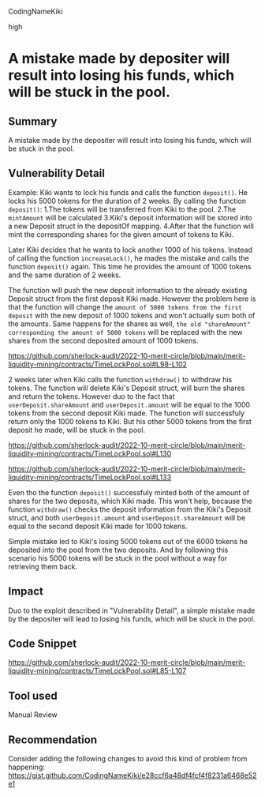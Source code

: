 CodingNameKiki

high

# A mistake made by depositer will result into losing his funds, which will be stuck in the pool.

## Summary
A mistake made by the depositer will result into losing his funds, which will be stuck in the pool.

## Vulnerability Detail
Example:
Kiki wants to lock his funds and calls the function `deposit()`. He locks his 5000 tokens for the duration of 2 weeks.
By calling the function `deposit()`:
1.The tokens will be transferred from Kiki to the pool.
2.The `mintAmount` will be calculated
3.Kiki's deposit information will be stored into a new Deposit struct in the depositOf mapping.
4.After that the function will mint the corresponding shares for the given amount of tokens to Kiki.

Later Kiki decides that he wants to lock another 1000 of his tokens. Instead of calling the function `increaseLock()`, he mades the mistake and calls the function `deposit()` again. This time he provides the amount of 1000 tokens and the same duration of 2 weeks.

The function will push the new deposit information to the already existing Deposit struct from the first deposit Kiki made. 
However the problem here is that the function will change the  `amount of 5000 tokens from the first deposit` with the new deposit of 1000 tokens and won't actually sum both of the amounts. 
Same happens for the shares as well, `the old "shareAmount" corresponding the amount of 5000 tokens` will be replaced with the new shares from the second deposited amount of 1000 tokens.

https://github.com/sherlock-audit/2022-10-merit-circle/blob/main/merit-liquidity-mining/contracts/TimeLockPool.sol#L98-L102

2 weeks later when Kiki calls the function `withdraw()` to withdraw his tokens. The function will delete Kiki's Deposit struct, will burn the shares and return the tokens. However duo to the fact that `userDeposit.shareAmount` and `userDeposit.amount` will be equal to the 1000 tokens from the second deposit Kiki made. The function will successfuly return only the 1000 tokens to Kiki. 
But his other 5000 tokens from the first deposit he made, will be stuck in the pool.

https://github.com/sherlock-audit/2022-10-merit-circle/blob/main/merit-liquidity-mining/contracts/TimeLockPool.sol#L130

https://github.com/sherlock-audit/2022-10-merit-circle/blob/main/merit-liquidity-mining/contracts/TimeLockPool.sol#L133

Even tho the function `deposit()` successfuly minted both of the amount of shares for the two deposits, which Kiki made.
This won't help, because the function `withdraw()` checks the deposit information from the Kiki's Deposit struct, 
and both `userDeposit.amount` and `userDeposit.shareAmount` will be equal to the second deposit Kiki made for 1000 tokens.

Simple mistake led to Kiki's losing 5000 tokens out of the 6000 tokens he deposited into the pool from the two deposits.
And by following this scenario his 5000 tokens will be stuck in the pool without a way for retrieving them back.

## Impact
Duo to the exploit described in "Vulnerability Detail", a simple mistake made by the depositer will lead to losing his funds, which will be stuck in the pool.

## Code Snippet

https://github.com/sherlock-audit/2022-10-merit-circle/blob/main/merit-liquidity-mining/contracts/TimeLockPool.sol#L85-L107

## Tool used

Manual Review

## Recommendation
Consider adding the following changes to avoid this kind of problem from happening:
https://gist.github.com/CodingNameKiki/e28ccf6a48df4fcf4f8231a6468e52e1
